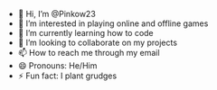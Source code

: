 - 👋 Hi, I’m @Pinkow23
- 👀 I’m interested in playing online and offline games
- 🌱 I’m currently learning how to code
- 💞️ I’m looking to collaborate on my projects
- 📫 How to reach me through my email
- 😄 Pronouns: He/Him
- ⚡ Fun fact: I plant grudges

<!---
Pinkow23/Pinkow23 is a ✨ special ✨ repository because its `README.md` (this file) appears on your GitHub profile.
You can click the Preview link to take a look at your changes.
--->
